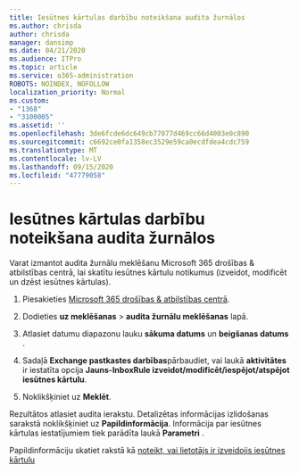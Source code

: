 ```yaml
---
title: Iesūtnes kārtulas darbību noteikšana audita žurnālos
ms.author: chrisda
author: chrisda
manager: dansimp
ms.date: 04/21/2020
ms.audience: ITPro
ms.topic: article
ms.service: o365-administration
ROBOTS: NOINDEX, NOFOLLOW
localization_priority: Normal
ms.custom:
- "1368"
- "3100005"
ms.assetid: ''
ms.openlocfilehash: 3de6fcde6dc649cb77077d469cc66d4003e0c890
ms.sourcegitcommit: c6692ce0fa1358ec3529e59ca0ecdfdea4cdc759
ms.translationtype: MT
ms.contentlocale: lv-LV
ms.lasthandoff: 09/15/2020
ms.locfileid: "47779058"
---
```

# <a name="identify-inbox-rule-activity-in-audit-logs"></a>Iesūtnes kārtulas darbību noteikšana audita žurnālos

Varat izmantot audita žurnālu meklēšanu Microsoft 365 drošības & atbilstības centrā, lai skatītu iesūtnes kārtulu notikumus (izveidot, modificēt un dzēst iesūtnes kārtulas).

1. Piesakieties [Microsoft 365 drošības & atbilstības centrā](https://protection.office.com/).

2. Dodieties **uz meklēšanas**  >  **audita žurnālu meklēšanas** lapā.

3. Atlasiet datumu diapazonu lauku **sākuma datums** un **beigšanas datums** .

4. Sadaļā **Exchange pastkastes darbības**pārbaudiet, vai laukā **aktivitātes** ir iestatīta opcija **Jauns-InboxRule izveidot/modificēt/iespējot/atspējot iesūtnes kārtulu**.

5. Noklikšķiniet uz **Meklēt**.

Rezultātos atlasiet audita ierakstu. Detalizētas informācijas izlidošanas sarakstā noklikšķiniet uz **Papildinformācija**. Informācija par iesūtnes kārtulas iestatījumiem tiek parādīta laukā **Parametri** .

Papildinformāciju skatiet rakstā kā [noteikt, vai lietotājs ir izveidojis iesūtnes kārtulu](https://docs.microsoft.com//office365/securitycompliance/auditing-troubleshooting-scenarios#determining-if-a-user-created-an-inbox-rule)
